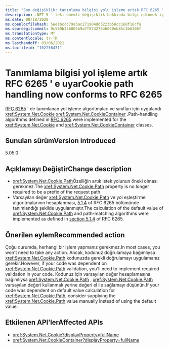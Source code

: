 ```yaml
---
title: "Son değişiklik: tanımlama bilgisi yolu işleme artık RFC 6265 ' e uyar"
description: .NET 5 ' teki önemli değişiklik hakkında bilgi edinmek için RFC 6265 ' de tanımlanan yol işleme algoritmalarının tanımlama bilgisi ve tanımlama, ıecontainer sınıfları için uygulanmış olduğunu öğrenin.
ms.date: 08/18/2020
ms.openlocfilehash: 5ee1bccc79a5ac271904dd3223b58cc168f18cfa
ms.sourcegitcommit: 9c589b25b005b9a7f87327646020eb85c3b6306f
ms.translationtype: MT
ms.contentlocale: tr-TR
ms.lasthandoff: 03/06/2021
ms.locfileid: "102256471"
---
```

# <a name="cookie-path-handling-now-conforms-to-rfc-6265"></a><span data-ttu-id="bbe00-103">Tanımlama bilgisi yol işleme artık RFC 6265 ' e uyar</span><span class="sxs-lookup"><span data-stu-id="bbe00-103">Cookie path handling now conforms to RFC 6265</span></span>

<span data-ttu-id="bbe00-104">[RFC 6265](https://tools.ietf.org/html/rfc6265) ' de tanımlanan yol işleme algoritmaları ve sınıfları için uygulandı <xref:System.Net.Cookie> <xref:System.Net.CookieContainer> .</span><span class="sxs-lookup"><span data-stu-id="bbe00-104">Path-handling algorithms defined in [RFC 6265](https://tools.ietf.org/html/rfc6265) were implemented for the <xref:System.Net.Cookie> and <xref:System.Net.CookieContainer> classes.</span></span>

## <a name="version-introduced"></a><span data-ttu-id="bbe00-105">Sunulan sürüm</span><span class="sxs-lookup"><span data-stu-id="bbe00-105">Version introduced</span></span>

<span data-ttu-id="bbe00-106">5.0</span><span class="sxs-lookup"><span data-stu-id="bbe00-106">5.0</span></span>

## <a name="change-description"></a><span data-ttu-id="bbe00-107">Açıklamayı Değiştir</span><span class="sxs-lookup"><span data-stu-id="bbe00-107">Change description</span></span>

- <span data-ttu-id="bbe00-108"><xref:System.Net.Cookie.Path>Özelliğin artık istek yolunun öneki olması gerekmez.</span><span class="sxs-lookup"><span data-stu-id="bbe00-108">The <xref:System.Net.Cookie.Path> property is no longer required to be a prefix of the request path.</span></span>
- <span data-ttu-id="bbe00-109">Varsayılan değer <xref:System.Net.Cookie.Path> ve yol eşleştirme algoritmalarının hesaplanması, [5.1.4](https://tools.ietf.org/html/rfc6265#section-5.1.4) of RFC 6265 bölümünde tanımlandığı şekilde uygulanmıştır.</span><span class="sxs-lookup"><span data-stu-id="bbe00-109">The calculation of the default value of <xref:System.Net.Cookie.Path> and path-matching algorithms were implemented as defined in [section 5.1.4](https://tools.ietf.org/html/rfc6265#section-5.1.4) of RFC 6265.</span></span>

## <a name="recommended-action"></a><span data-ttu-id="bbe00-110">Önerilen eylem</span><span class="sxs-lookup"><span data-stu-id="bbe00-110">Recommended action</span></span>

<span data-ttu-id="bbe00-111">Çoğu durumda, herhangi bir işlem yapmanız gerekmez.</span><span class="sxs-lookup"><span data-stu-id="bbe00-111">In most cases, you won't need to take any action.</span></span> <span data-ttu-id="bbe00-112">Ancak, kodunuz doğrulamaya bağımlıysa <xref:System.Net.Cookie.Path> kodunuzda gerekli doğrulamayı uygulamanız gerekir.</span><span class="sxs-lookup"><span data-stu-id="bbe00-112">However, if your code was dependent on <xref:System.Net.Cookie.Path> validation, you'll need to implement required validation in your code.</span></span> <span data-ttu-id="bbe00-113">Kodunuz için varsayılan değer hesaplamasına bağımlıysa <xref:System.Net.Cookie.Path> , <xref:System.Net.Cookie.Path> varsayılan değeri kullanmak yerine değeri el ile sağlamayı düşünün.</span><span class="sxs-lookup"><span data-stu-id="bbe00-113">If your code was dependent on default value calculation for <xref:System.Net.Cookie.Path>, consider supplying the <xref:System.Net.Cookie.Path> value manually instead of using the default value.</span></span>

## <a name="affected-apis"></a><span data-ttu-id="bbe00-114">Etkilenen API’ler</span><span class="sxs-lookup"><span data-stu-id="bbe00-114">Affected APIs</span></span>

- <xref:System.Net.Cookie?displayProperty=fullName>
- <xref:System.Net.CookieContainer?displayProperty=fullName>

<!--

### Affected APIs

- `T:System.Net.Cookie`
- `T:System.Net.CookieContainer`

### Category

Networking

-->
